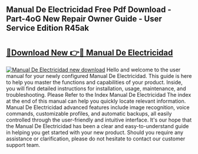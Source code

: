 ## Manual De Electricidad Free Pdf Download - Part-4oG New Repair Owner Guide - User Service Edition R45ak

# <h2><a href="http://cf19381.oget.top/?id=Manual+De+Electricidad">🔗Download New 👉🔴 Manual De Electricidad</a></h2>

[![Manual De Electricidad new download](https://i.imgur.com/5g1atiW.png)](http://cf19381.oget.top/?id=Manual+De+Electricidad)
Hello and welcome to the user manual for your newly configured Manual De Electricidad. This guide is here to help you master the functions and capabilities of your product. Inside, you will find detailed instructions for installation, usage, maintenance, and troubleshooting. Please Refer to the Index Manual De Electricidad The index at the end of this manual can help you quickly locate relevant information. Manual De Electricidad advanced features include image recognition, voice commands, customizable profiles, and automatic backups, all easily controlled through the user-friendly and intuitive interface. It's our hope that the Manual De Electricidad has been a clear and easy-to-understand guide in helping you get started with your new product. Should you require any assistance or clarification, please do not hesitate to contact our customer support team.

